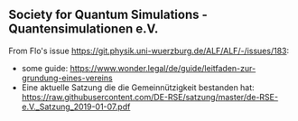 Society for Quantum Simulations - Quantensimulationen e.V.
---

From Flo's issue https://git.physik.uni-wuerzburg.de/ALF/ALF/-/issues/183:
- some guide: https://www.wonder.legal/de/guide/leitfaden-zur-grundung-eines-vereins
- Eine aktuelle Satzung die die Gemeinnützigkeit bestanden hat: https://raw.githubusercontent.com/DE-RSE/satzung/master/de-RSE-e.V._Satzung_2019-01-07.pdf
